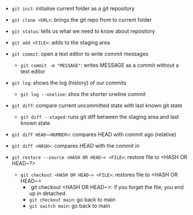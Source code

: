 - `git init`: initialise current folder as a git repository
- `git clone <URL>`: brings the git repo from <URL> to current folder
- `git status`: tells us what we need to know about repository

- `git add <FILE>`: adds <FILE> to the staging area
- `git commit`: open a text editor to write commit messages
    - `git commit -m "MESSAGE"`: writes MESSAGE as a commit without a text editor

- `git log`: shows the log (history) of our commits
    - `git log --oneline`: shos the shorter oneline commit

- `git diff`: compare current uncommitted state with last known git state
    - `git diff --staged`: runs git diff between the staging area and last known state

- `git diff HEAD~<NUMBER>`: compares HEAD with commit <NUMBER> ago (relative)
- `git diff <HASH>`: compares HEAD with the commit in <HASH>

- `git restore --source <HASH OR HEAD~> <FILE>`: restore file to <HASH OR HEAD~?>
    - `git checkout <HASH OR HEAD~> <FILE>`: restores file to <HASH OR HEAD~>
        - `git checkout <HASH OR HEAD~>: if you forget the file, you end up in detached
        - `git checkout main`: go back to main
        - `git switch main`: go back to main 
     

